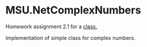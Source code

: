 # MSU.NetComplexNumbers
Homework assignment 2.1 for a [class.](http://msudotnet.ru/)

Implementation of simple class for complex numbers.
